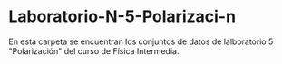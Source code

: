# Laboratorio-N-5-Polarizaci-n
En esta carpeta se encuentran los conjuntos de datos de lalboratorio 5 "Polarización" del curso de Física Intermedia.
